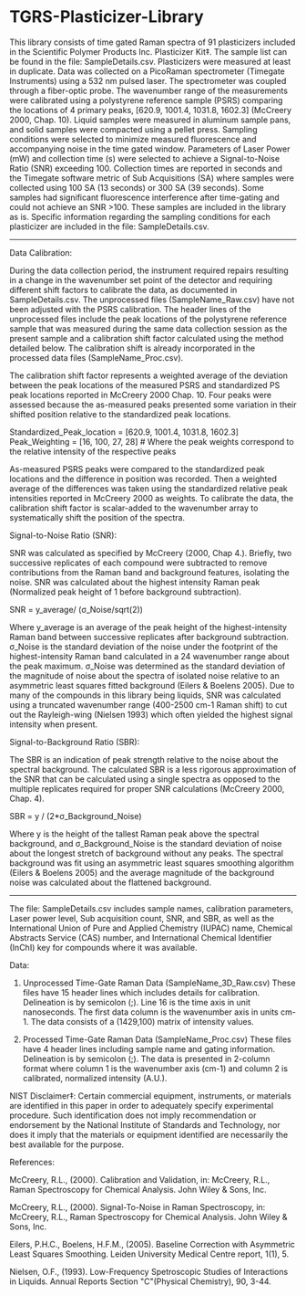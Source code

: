 # TGRS-Plasticizer-Library
This library consists of time gated Raman spectra of 91 plasticizers included in the Scientific Polymer Products Inc. Plasticizer Kit‡. The sample list can be found in the file: SampleDetails.csv. Plasticizers were measured at least in duplicate. Data was collected on a PicoRaman spectrometer (Timegate Instruments) using a 532 nm pulsed laser. The spectrometer was coupled through a fiber-optic probe. The wavenumber range of the measurements were calibrated using a polystyrene reference sample (PSRS) comparing the locations of 4 primary peaks, [620.9, 1001.4, 1031.8, 1602.3] (McCreery 2000, Chap. 10). Liquid samples were measured in aluminum sample pans, and solid samples were compacted using a pellet press. Sampling conditions were selected to minimize measured fluorescence and accompanying noise in the time gated window. Parameters of Laser Power (mW) and collection time (s) were selected to achieve a Signal-to-Noise Ratio (SNR) exceeding 100. Collection times are reported in seconds and the Timegate software metric of Sub Acquisitions (SA) where samples were collected using 100 SA (13 seconds) or 300 SA (39 seconds). Some samples had significant fluorescence interference after time-gating and could not achieve an SNR >100. These samples are included in the library as is.
Specific information regarding the sampling conditions for each plasticizer are included in the file: SampleDetails.csv.

----

Data Calibration:

During the data collection period, the instrument required repairs resulting in a change in the wavenumber set point of the detector and requiring different shift factors to calibrate the data, as documented in SampleDetails.csv. The unprocessed files (SampleName_Raw.csv) have not been adjusted with the PSRS calibration. 
The header lines of the unprocessed files include the peak locations of the polystyrene reference sample that was measured during the same data collection session as the present sample and a calibration shift factor calculated using the method detailed below. The calibration shift is already incorporated in the processed data files (SampleName_Proc.csv).

The calibration shift factor represents a weighted average of the deviation between the peak locations of the measured PSRS and standardized PS peak locations reported in McCreery 2000 Chap. 10. Four peaks were assessed because the as-measured peaks presented some variation in their shifted position relative to the standardized peak locations.

Standardized_Peak_location = [620.9, 1001.4, 1031.8, 1602.3] 
Peak_Weighting = [16, 100, 27, 28]  # Where the peak weights correspond to the relative intensity of the respective peaks

As-measured PSRS peaks were compared to the standardized peak locations and the difference in position was recorded. Then a weighted average of the differences was taken using the standardized relative peak intensities reported in McCreery 2000 as weights. To calibrate the data, the calibration shift factor is scalar-added to the wavenumber array to systematically shift the position of the spectra.


Signal-to-Noise Ratio (SNR):

SNR was calculated as specified by McCreery (2000, Chap 4.). Briefly, two successive replicates of each compound were subtracted to remove contributions from the Raman band and background features, isolating the noise. SNR was calculated about the highest intensity Raman peak (Normalized peak height of 1 before background subtraction).

SNR = y_average/ (σ_Noise/sqrt(2))

Where y_average is an average of the peak height of the highest-intensity Raman band between successive replicates after background subtraction. σ_Noise is the standard deviation of the noise under the footprint of the highest-intensity Raman band calculated in a 24 wavenumber range about the peak maximum. σ_Noise was determined as the standard deviation of the magnitude of noise about the spectra of isolated noise relative to an asymmetric least squares fitted background (Eilers & Boelens 2005). Due to many of the compounds in this library being liquids, SNR was calculated using a truncated wavenumber range (400-2500 cm-1 Raman shift) to cut out the Rayleigh-wing (Nielsen 1993) which often yielded the highest signal intensity when present.


Signal-to-Background Ratio (SBR):

The SBR is an indication of peak strength relative to the noise about the spectral background. The calculated SBR is a less rigorous approximation of the SNR that can be calculated using a single spectra as opposed to the multiple replicates required for proper SNR calculations (McCreery 2000, Chap. 4).

SBR = y / (2*σ_Background_Noise)

Where y is the height of the tallest Raman peak above the spectral background, and σ_Background_Noise is the standard deviation of noise about the longest stretch of background without any peaks. The spectral background was fit using an asymmetric least squares smoothing algorithm (Eilers & Boelens 2005) and the average magnitude of the background noise was calculated about the flattened background.

----
The file: SampleDetails.csv includes sample names, calibration parameters, Laser power level, Sub acquisition count, SNR, and SBR, as well as the International Union of Pure and Applied Chemistry (IUPAC) name, Chemical Abstracts Service (CAS) number, and International Chemical Identifier (InChI) key for compounds where it was available. 

Data:
1. Unprocessed Time-Gate Raman Data (SampleName_3D_Raw.csv)
	These files have 15 header lines which includes details for calibration. Delineation is by semicolon (;). Line 16 is the time axis in unit nanoseconds. The first data column is the wavenumber axis in units cm-1. The data consists of a (1429,100) matrix of intensity values.
	
2. Processed Time-Gate Raman Data (SampleName_Proc.csv)
	These files have 4 header lines including sample name and gating information. Delineation is by semicolon (;). The data is presented in 2-column format where column 1 is the wavenumber axis (cm-1) and column 2 is calibrated, normalized intensity (A.U.).


NIST Disclaimer‡: 
	Certain commercial equipment, instruments, or materials are identified in this paper in order to adequately specify experimental procedure. Such 	identification does not imply recommendation or endorsement by the National Institute of Standards and Technology, nor does it imply that the 	materials or equipment identified are necessarily the best available for the purpose.

References:

McCreery, R.L., (2000). Calibration and Validation, in: McCreery, R.L., Raman Spectroscopy for Chemical Analysis. John Wiley & Sons, Inc.

McCreery, R.L., (2000). Signal-To-Noise in Raman Spectroscopy, in: McCreery, R.L., Raman Spectroscopy for Chemical Analysis. John Wiley & Sons, Inc.

Eilers, P.H.C., Boelens, H.F.M., (2005). Baseline Correction with Asymmetric Least Squares Smoothing. Leiden University Medical Centre report, 1(1), 5.

Nielsen, O.F., (1993). Low-Frequency Spetroscopic Studies of Interactions in Liquids. Annual Reports Section "C"(Physical Chemistry), 90, 3-44.

